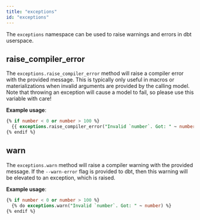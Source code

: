 ```yaml
---
title: "exceptions"
id: "exceptions"
---
```


The `exceptions` namespace can be used to raise warnings and errors in dbt userspace.

## raise_compiler_error

The `exceptions.raise_compiler_error` method will raise a compiler error with the provided message. This is typically only useful in macros or materializations when invalid arguments are provided by the calling model. Note that throwing an exception will cause a model to fail, so please use this variable with care!

__Example usage__:

<File name='exceptions.sql'>

```sql
{% if number < 0 or number > 100 %}
  {{ exceptions.raise_compiler_error("Invalid `number`. Got: " ~ number) }}
{% endif %}
```

</File>

## warn

The `exceptions.warn` method will raise a compiler warning with the provided message. If the `--warn-error`  flag is provided to dbt, then this warning will be elevated to an exception, which is raised.

__Example usage__:

<File name='warn.sql'>

```sql
{% if number < 0 or number > 100 %}
  {% do exceptions.warn("Invalid `number`. Got: " ~ number) %}
{% endif %}
```

</File>
